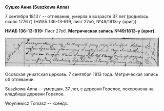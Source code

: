 **Сушко Анна (Suszkowa Anna)**

7 сентября 1813 г -- отпевание, умерла в возрасте 37 лет (родилась около
1776 г) (НИАБ 136-13-919, лист 27об, №49/1813-у (ориг)).

**НИАБ 136-13-919:** Лист 27об. **Метрическая запись №49/1813-у
(ориг).**

![](./media/aa054658e8335bd82c8a82c466de3fe03342040b.png)

Осовская униатская церковь. 7 сентября 1813 года. Метрическая запись об
отпевании.

Suszkowa Anna -- умершая, 37 лет, с деревни Горелое, похоронена на
кладбище деревни Горелое.

Woyniewicz Tomasz -- ксёндз.
